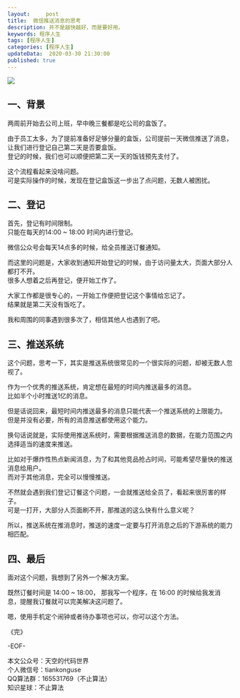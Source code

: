 ```yaml
---   
layout:     post  
title:  微信推送消息的思考  
description: 并不是越快越好，而是要好用。  
keywords: 程序人生  
tags: [程序人生]    
categories: [程序人生]  
updateData:  2020-03-30 21:30:00  
published: true 
---  
```



![](//res2020.tiankonguse.com/images/2020/03/30/001.png)  



## 一、背景  


两周前开始去公司上班，早中晚三餐都是吃公司的盒饭了。   


由于员工太多，为了提前准备好足够分量的盒饭，公司提前一天微信推送了消息，让我们进行登记自己第二天是否要盒饭。    
登记的时候，我们也可以顺便把第二天一天的饭钱预先支付了。  


这个流程看起来没啥问题。  
可是实际操作的时候，发现在登记盒饭这一步出了点问题，无数人被困扰。  


## 二、登记  


首先，登记有时间限制。  
只能在每天的14:00 ~ 18:00 时间内进行登记。  


微信公众号会每天14点多的时候，给全员推送订餐通知。  


而这里的问题是，大家收到通知开始登记的时候，由于访问量太大，页面大部分人都打不开。  
很多人想着之后再登记，便开始工作了。  


大家工作都是很专心的，一开始工作便把登记这个事情给忘记了。  
结果就是第二天没有饭吃了。  


我和周围的同事遇到很多次了，相信其他人也遇到了吧。  


## 三、推送系统  


这个问题，思考一下，其实是推送系统很常见的一个很实际的问题，却被无数人忽视了。  


作为一个优秀的推送系统，肯定想在最短的时间内推送最多的消息。  
比如半个小时推送1亿的消息。  


但是话说回来，最短时间内推送最多的消息只能代表一个推送系统的上限能力。
但是并没有必要，所有的消息推送都使用这个能力。  


换句话说就是，实际使用推送系统时，需要根据推送消息的数据，在能力范围之内选择适当的速度来推送。  


比如对于爆炸性热点新闻消息，为了和其他竞品抢占时间，可能希望尽量快的推送消息给用户。  
而对于其他消息，完全可以慢慢推送。  


不然就会遇到我们登记订餐这个问题，一会就推送给全员了，看起来很厉害的样子。  
可是一打开，大部分人页面刷不开，那推送的这么快有什么意义呢？  


所以，推送系统在推消息时，推送的速度一定要与打开消息之后的下游系统的能力相匹配。  


## 四、最后  


面对这个问题，我想到了另外一个解决方案。  


既然订餐时间是 14:00 ~ 18:00， 那我写一个程序，在 16:00 的时候给我发消息，提醒我订餐就可以完美解决这问题了。  


嗯，使用手机定个闹钟或者待办事项也可以，你可以这个方法。  




《完》


-EOF-  



本文公众号：天空的代码世界  
个人微信号：tiankonguse  
QQ算法群：165531769（不止算法）  
知识星球：不止算法  

